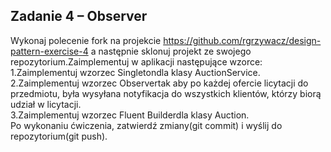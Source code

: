 ## Zadanie 4 – Observer 
Wykonaj polecenie fork na projekcie https://github.com/rgrzywacz/design-pattern-exercise-4 a następnie sklonuj projekt ze swojego repozytorium.Zaimplementuj w aplikacji następujące wzorce:   
1.Zaimplementuj wzorzec Singletondla klasy AuctionService.  
2.Zaimplementuj wzorzec Observertak aby po każdej ofercie licytacji do przedmiotu, była wysyłana notyfikacja do wszystkich klientów, którzy biorą udział w licytacji.  
3.Zaimplementuj wzorzec Fluent Builderdla klasy Auction.  
Po wykonaniu ćwiczenia, zatwierdź zmiany(git commit) i wyślij do repozytorium(git push).
